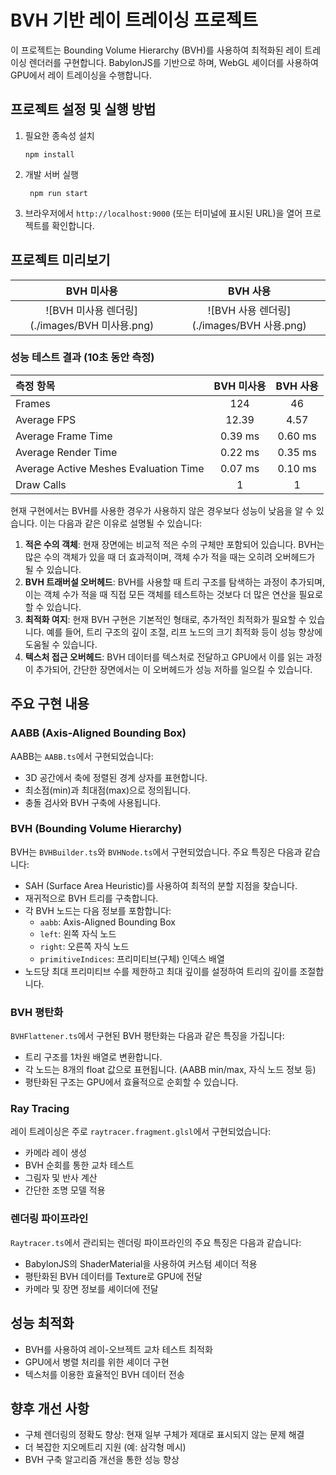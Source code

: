 # BVH 기반 레이 트레이싱 프로젝트

이 프로젝트는 Bounding Volume Hierarchy (BVH)를 사용하여 최적화된 레이 트레이싱 렌더러를 구현합니다. 
BabylonJS를 기반으로 하며, WebGL 셰이더를 사용하여 GPU에서 레이 트레이싱을 수행합니다.

## 프로젝트 설정 및 실행 방법
1. 필요한 종속성 설치
    ```
   npm install
    ```
2. 개발 서버 실행
   ```
    npm run start
   ```
3. 브라우저에서 `http://localhost:9000` (또는 터미널에 표시된 URL)을 열어 프로젝트를 확인합니다.

## 프로젝트 미리보기
|               BVH 미사용                |               BVH 사용               |
|:------------------------------------:|:----------------------------------:|
| ![BVH 미사용 렌더링](./images/BVH 미사용.png) | ![BVH 사용 렌더링](./images/BVH 사용.png) |

### 성능 테스트 결과 (10초 동안 측정)
|측정 항목|BVH 미사용|BVH 사용|
|:------|:-------:|:-----:|
|Frames|124|46|
|Average FPS|12.39|4.57|
|Average Frame Time|0.39 ms|0.60 ms|
|Average Render Time|0.22 ms|0.35 ms|
|Average Active Meshes Evaluation Time|0.07 ms|0.10 ms|
|Draw Calls|1|1|

현재 구현에서는 BVH를 사용한 경우가 사용하지 않은 경우보다 성능이 낮음을 알 수 있습니다. 
이는 다음과 같은 이유로 설명될 수 있습니다:

1. **적은 수의 객체**: 현재 장면에는 비교적 적은 수의 구체만 포함되어 있습니다. BVH는 많은 수의 객체가 있을 때 더 효과적이며, 객체 수가 적을 때는 오히려 오버헤드가 될 수 있습니다.
2. **BVH 트래버설 오버헤드**: BVH를 사용할 때 트리 구조를 탐색하는 과정이 추가되며, 이는 객체 수가 적을 때 직접 모든 객체를 테스트하는 것보다 더 많은 연산을 필요로 할 수 있습니다.
3. **최적화 여지**: 현재 BVH 구현은 기본적인 형태로, 추가적인 최적화가 필요할 수 있습니다. 예를 들어, 트리 구조의 깊이 조절, 리프 노드의 크기 최적화 등이 성능 향상에 도움될 수 있습니다.
4. **텍스처 접근 오버헤드**: BVH 데이터를 텍스처로 전달하고 GPU에서 이를 읽는 과정이 추가되어, 간단한 장면에서는 이 오버헤드가 성능 저하를 일으킬 수 있습니다.

## 주요 구현 내용
### AABB (Axis-Aligned Bounding Box)
AABB는 `AABB.ts`에서 구현되었습니다:

- 3D 공간에서 축에 정렬된 경계 상자를 표현합니다.
- 최소점(min)과 최대점(max)으로 정의됩니다.
- 충돌 검사와 BVH 구축에 사용됩니다.

### BVH (Bounding Volume Hierarchy)
BVH는 `BVHBuilder.ts`와 `BVHNode.ts`에서 구현되었습니다. 주요 특징은 다음과 같습니다:

- SAH (Surface Area Heuristic)를 사용하여 최적의 분할 지점을 찾습니다.
- 재귀적으로 BVH 트리를 구축합니다.
- 각 BVH 노드는 다음 정보를 포함합니다:
  - `aabb`: Axis-Aligned Bounding Box
  - `left`: 왼쪽 자식 노드
  - `right`: 오른쪽 자식 노드
  - `primitiveIndices`: 프리미티브(구체) 인덱스 배열
- 노드당 최대 프리미티브 수를 제한하고 최대 깊이를 설정하여 트리의 깊이를 조절합니다.

### BVH 평탄화
`BVHFlattener.ts`에서 구현된 BVH 평탄화는 다음과 같은 특징을 가집니다:

- 트리 구조를 1차원 배열로 변환합니다.
- 각 노드는 8개의 float 값으로 표현됩니다. (AABB min/max, 자식 노드 정보 등)
- 평탄화된 구조는 GPU에서 효율적으로 순회할 수 있습니다.

### Ray Tracing
레이 트레이싱은 주로 `raytracer.fragment.glsl`에서 구현되었습니다:

- 카메라 레이 생성
- BVH 순회를 통한 교차 테스트
- 그림자 및 반사 계산
- 간단한 조명 모델 적용

### 렌더링 파이프라인
`Raytracer.ts`에서 관리되는 렌더링 파이프라인의 주요 특징은 다음과 같습니다:

- BabylonJS의 ShaderMaterial을 사용하여 커스텀 셰이더 적용
- 평탄화된 BVH 데이터를 Texture로 GPU에 전달
- 카메라 및 장면 정보를 셰이더에 전달

## 성능 최적화

- BVH를 사용하여 레이-오브젝트 교차 테스트 최적화
- GPU에서 병렬 처리를 위한 셰이더 구현
- 텍스처를 이용한 효율적인 BVH 데이터 전송

## 향후 개선 사항

- 구체 렌더링의 정확도 향상: 현재 일부 구체가 제대로 표시되지 않는 문제 해결
- 더 복잡한 지오메트리 지원 (예: 삼각형 메시)
- BVH 구축 알고리즘 개선을 통한 성능 향상